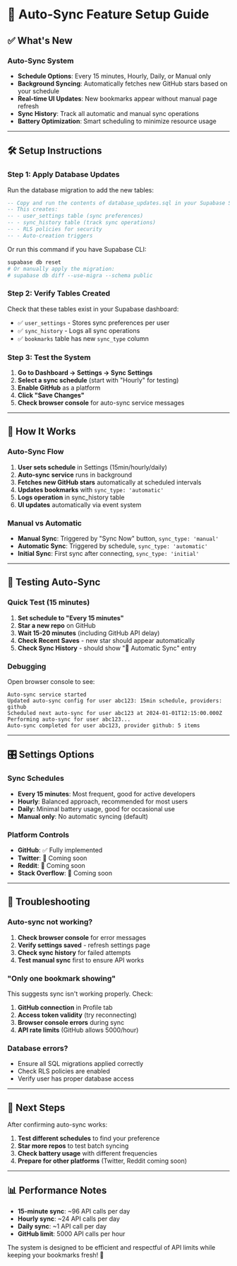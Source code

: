 # 🤖 Auto-Sync Feature Setup Guide

## ✅ **What's New**

### **Auto-Sync System**
- **Schedule Options**: Every 15 minutes, Hourly, Daily, or Manual only
- **Background Syncing**: Automatically fetches new GitHub stars based on your schedule  
- **Real-time UI Updates**: New bookmarks appear without manual page refresh
- **Sync History**: Track all automatic and manual sync operations
- **Battery Optimization**: Smart scheduling to minimize resource usage

---

## 🛠️ **Setup Instructions**

### **Step 1: Apply Database Updates**
Run the database migration to add the new tables:

```sql
-- Copy and run the contents of database_updates.sql in your Supabase SQL editor
-- This creates:
-- - user_settings table (sync preferences)
-- - sync_history table (track sync operations)
-- - RLS policies for security
-- - Auto-creation triggers
```

Or run this command if you have Supabase CLI:
```bash
supabase db reset
# Or manually apply the migration:
# supabase db diff --use-migra --schema public
```

### **Step 2: Verify Tables Created**
Check that these tables exist in your Supabase dashboard:
- ✅ `user_settings` - Stores sync preferences per user
- ✅ `sync_history` - Logs all sync operations
- ✅ `bookmarks` table has new `sync_type` column

### **Step 3: Test the System**
1. **Go to Dashboard → Settings → Sync Settings**
2. **Select a sync schedule** (start with "Hourly" for testing)
3. **Enable GitHub** as a platform
4. **Click "Save Changes"**
5. **Check browser console** for auto-sync service messages

---

## 🎯 **How It Works**

### **Auto-Sync Flow**
1. **User sets schedule** in Settings (15min/hourly/daily)
2. **Auto-sync service** runs in background
3. **Fetches new GitHub stars** automatically at scheduled intervals
4. **Updates bookmarks** with `sync_type: 'automatic'`
5. **Logs operation** in sync_history table
6. **UI updates** automatically via event system

### **Manual vs Automatic**
- **Manual Sync**: Triggered by "Sync Now" button, `sync_type: 'manual'`
- **Automatic Sync**: Triggered by schedule, `sync_type: 'automatic'`
- **Initial Sync**: First sync after connecting, `sync_type: 'initial'`

---

## 🧪 **Testing Auto-Sync**

### **Quick Test (15 minutes)**
1. **Set schedule to "Every 15 minutes"**
2. **Star a new repo** on GitHub
3. **Wait 15-20 minutes** (including GitHub API delay)
4. **Check Recent Saves** - new star should appear automatically
5. **Check Sync History** - should show "🤖 Automatic Sync" entry

### **Debugging**
Open browser console to see:
```
Auto-sync service started
Updated auto-sync config for user abc123: 15min schedule, providers: github
Scheduled next auto-sync for user abc123 at 2024-01-01T12:15:00.000Z
Performing auto-sync for user abc123...
Auto-sync completed for user abc123, provider github: 5 items
```

---

## 🎛️ **Settings Options**

### **Sync Schedules**
- **Every 15 minutes**: Most frequent, good for active developers
- **Hourly**: Balanced approach, recommended for most users  
- **Daily**: Minimal battery usage, good for occasional use
- **Manual only**: No automatic syncing (default)

### **Platform Controls**
- **GitHub**: ✅ Fully implemented
- **Twitter**: 🚧 Coming soon
- **Reddit**: 🚧 Coming soon  
- **Stack Overflow**: 🚧 Coming soon

---

## 🐛 **Troubleshooting**

### **Auto-sync not working?**
1. **Check browser console** for error messages
2. **Verify settings saved** - refresh settings page
3. **Check sync history** for failed attempts
4. **Test manual sync** first to ensure API works

### **"Only one bookmark showing"**
This suggests sync isn't working properly. Check:
1. **GitHub connection** in Profile tab
2. **Access token validity** (try reconnecting)
3. **Browser console errors** during sync
4. **API rate limits** (GitHub allows 5000/hour)

### **Database errors?**
- Ensure all SQL migrations applied correctly
- Check RLS policies are enabled
- Verify user has proper database access

---

## 🚀 **Next Steps**

After confirming auto-sync works:
1. **Test different schedules** to find your preference
2. **Star more repos** to test batch syncing
3. **Check battery usage** with different frequencies
4. **Prepare for other platforms** (Twitter, Reddit coming soon)

---

## 📊 **Performance Notes**

- **15-minute sync**: ~96 API calls per day
- **Hourly sync**: ~24 API calls per day  
- **Daily sync**: ~1 API call per day
- **GitHub limit**: 5000 API calls per hour

The system is designed to be efficient and respectful of API limits while keeping your bookmarks fresh! 🎉 